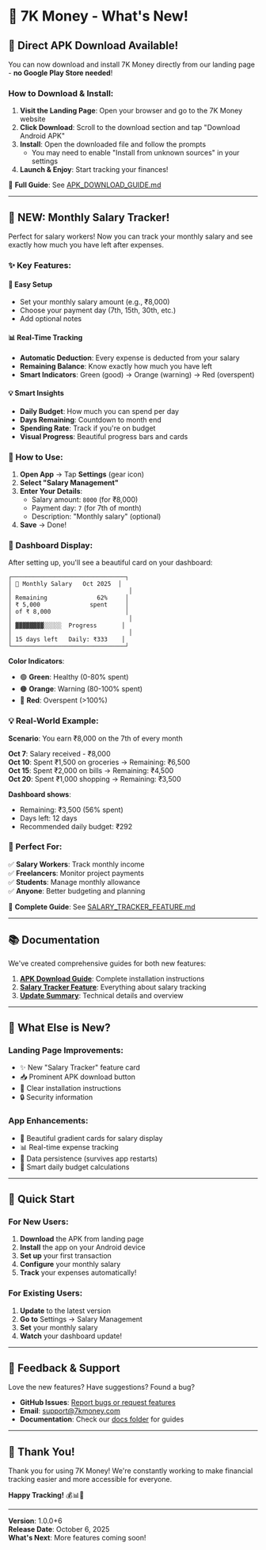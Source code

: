 # 🎉 7K Money - What's New!

## 📱 Direct APK Download Available!

You can now download and install 7K Money directly from our landing page - **no Google Play Store needed**!

### How to Download & Install:

1. **Visit the Landing Page**: Open your browser and go to the 7K Money website
2. **Click Download**: Scroll to the download section and tap "Download Android APK"
3. **Install**: Open the downloaded file and follow the prompts
   - You may need to enable "Install from unknown sources" in your settings
4. **Launch & Enjoy**: Start tracking your finances!

📄 **Full Guide**: See [APK_DOWNLOAD_GUIDE.md](documentation/APK_DOWNLOAD_GUIDE.md)

---

## 💼 NEW: Monthly Salary Tracker!

Perfect for salary workers! Now you can track your monthly salary and see exactly how much you have left after expenses.

### ✨ Key Features:

#### 🎯 Easy Setup
- Set your monthly salary amount (e.g., ₹8,000)
- Choose your payment day (7th, 15th, 30th, etc.)
- Add optional notes

#### 📊 Real-Time Tracking
- **Automatic Deduction**: Every expense is deducted from your salary
- **Remaining Balance**: Know exactly how much you have left
- **Smart Indicators**: Green (good) → Orange (warning) → Red (overspent)

#### 💡 Smart Insights
- **Daily Budget**: How much you can spend per day
- **Days Remaining**: Countdown to month end
- **Spending Rate**: Track if you're on budget
- **Visual Progress**: Beautiful progress bars and cards

### 🚀 How to Use:

1. **Open App** → Tap **Settings** (gear icon)
2. **Select "Salary Management"**
3. **Enter Your Details**:
   - Salary amount: `8000` (for ₹8,000)
   - Payment day: `7` (for 7th of month)
   - Description: "Monthly salary" (optional)
4. **Save** → Done!

### 📱 Dashboard Display:

After setting up, you'll see a beautiful card on your dashboard:

```
┌────────────────────────────────┐
│ 💼 Monthly Salary   Oct 2025  │
│                                 │
│ Remaining              62%     │
│ ₹ 5,000              spent     │
│ of ₹ 8,000                     │
│                                 │
│ ▓▓▓▓▓▓▓▓░░░░░  Progress       │
│                                 │
│ 15 days left   Daily: ₹333    │
└────────────────────────────────┘
```

**Color Indicators**:
- 🟢 **Green**: Healthy (0-80% spent)
- 🟠 **Orange**: Warning (80-100% spent)  
- 🔴 **Red**: Overspent (>100%)

### 💡 Real-World Example:

**Scenario**: You earn ₹8,000 on the 7th of every month

**Oct 7**: Salary received - ₹8,000  
**Oct 10**: Spent ₹1,500 on groceries → Remaining: ₹6,500  
**Oct 15**: Spent ₹2,000 on bills → Remaining: ₹4,500  
**Oct 20**: Spent ₹1,000 shopping → Remaining: ₹3,500  

**Dashboard shows**:
- Remaining: ₹3,500 (56% spent)
- Days left: 12 days
- Recommended daily budget: ₹292

### 🎯 Perfect For:

✅ **Salary Workers**: Track monthly income  
✅ **Freelancers**: Monitor project payments  
✅ **Students**: Manage monthly allowance  
✅ **Anyone**: Better budgeting and planning

📄 **Complete Guide**: See [SALARY_TRACKER_FEATURE.md](documentation/SALARY_TRACKER_FEATURE.md)

---

## 📚 Documentation

We've created comprehensive guides for both new features:

1. **[APK Download Guide](documentation/APK_DOWNLOAD_GUIDE.md)**: Complete installation instructions
2. **[Salary Tracker Feature](documentation/SALARY_TRACKER_FEATURE.md)**: Everything about salary tracking
3. **[Update Summary](documentation/UPDATE_SUMMARY_OCT6.md)**: Technical details and overview

---

## 🎨 What Else is New?

### Landing Page Improvements:
- ✨ New "Salary Tracker" feature card
- 📥 Prominent APK download button
- 📖 Clear installation instructions
- 🔒 Security information

### App Enhancements:
- 🎨 Beautiful gradient cards for salary display
- 📊 Real-time expense tracking
- 💾 Data persistence (survives app restarts)
- 🎯 Smart daily budget calculations

---

## 🚀 Quick Start

### For New Users:

1. **Download** the APK from landing page
2. **Install** the app on your Android device
3. **Set up** your first transaction
4. **Configure** your monthly salary
5. **Track** your expenses automatically!

### For Existing Users:

1. **Update** to the latest version
2. **Go to** Settings → Salary Management
3. **Set** your monthly salary
4. **Watch** your dashboard update!

---

## 💬 Feedback & Support

Love the new features? Have suggestions? Found a bug?

- **GitHub Issues**: [Report bugs or request features](https://github.com/kunu2009/stylized-finance-app/issues)
- **Email**: support@7kmoney.com
- **Documentation**: Check our [docs folder](documentation/) for guides

---

## 🎊 Thank You!

Thank you for using 7K Money! We're constantly working to make financial tracking easier and more accessible for everyone.

**Happy Tracking!** 💰📊🎉

---

**Version**: 1.0.0+6  
**Release Date**: October 6, 2025  
**What's Next**: More features coming soon!
